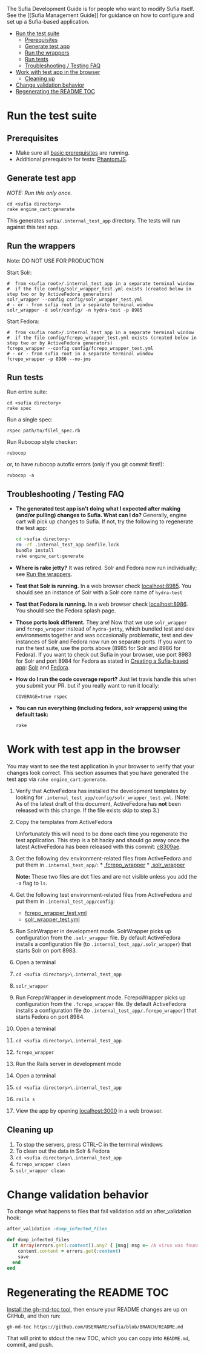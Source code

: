 The Sufia Development Guide is for people who want to modify Sufia itself. See the [[Sufia Management Guide]] for guidance on how to configure and set up a Sufia-based application.

* [Run the test suite](#run-the-test-suite)
  * [Prerequisites](#prerequisites)
  * [Generate test app](#generate-test-app)
  * [Run the wrappers](#run-the-wrappers)
  * [Run tests](#run-tests)
  * [Troubleshooting / Testing FAQ](#troubleshooting--testing-faq)
* [Work with test app in the browser](#work-with-test-app-in-the-browser)
  * [Cleaning up](#cleaning-up)
* [Change validation behavior](#change-validation-behavior)
* [Regenerating the README TOC](#regenerating-the-readme-toc)

# Run the test suite

## Prerequisites
* Make sure all [basic prerequisites](https://github.com/projecthydra/sufia#prerequisites) are running.
* Additional prerequisite for tests: [PhantomJS](http://phantomjs.org/).

## Generate test app
*NOTE: Run this only once.*
```
cd <sufia directory>
rake engine_cart:generate
```

This generates `sufia/.internal_test_app` directory.  The tests will run against this test app.

## Run the wrappers
Note: DO NOT USE FOR PRODUCTION

Start Solr:
```
#  from <sufia root>/.internal_test_app in a separate terminal window 
#  if the file config/solr_wrapper_test.yml exists (created below in step two or by ActiveFedora generators)
solr_wrapper --config config/solr_wrapper_test.yml
# - or - from sufia root in a separate terminal window
solr_wrapper -d solr/config/ -n hydra-test -p 8985
```
Start Fedora:
```
#  from <sufia root>/.internal_test_app in a separate terminal window 
#  if the file config/fcrepo_wrapper_test.yml exists (created below in step two or by ActiveFedora generators)
fcrepo_wrapper --config config/fcrepo_wrapper_test.yml
# - or - from sufia root in a separate terminal window
fcrepo_wrapper -p 8986 --no-jms
```

## Run tests
Run entire suite:
```
cd <sufia directory>
rake spec
```

Run a single spec:
```
rspec path/to/filel_spec.rb
```

Run Rubocop style checker:
```
rubocop
```
or, to have rubocop autofix errors (only if you git commit first!):
```
rubocop -a
```

## Troubleshooting / Testing FAQ
* **The generated test app isn't doing what I expected after making (and/or pulling) changes to Sufia.  What can I do?**  Generally, engine cart will pick up changes to Sufia.  If not, try the following to regenerate the test app:

  ```bash
  cd <sufia directory>
  rm -rf .internal_test_app Gemfile.lock
  bundle install
  rake engine_cart:generate
  ```
* **Where is rake jetty?**
It was retired.  Solr and Fedora now run individually; see [Run the wrappers](#run-the-wrappers).
* **Test that Solr is running.**
In a web browser check [localhost:8985](http://localhost:8985/).  You should see an instance of Solr with a Solr core name of `hydra-test`
* **Test that Fedora is running.**
In a web browser check [localhost:8986](http://localhost:8986/). You should see the Fedora splash page.
* **Those ports look different.**
They are! Now that we use `solr_wrapper` and `fcrepo_wrapper` instead of `hydra-jetty`, which bundled test and dev environments together and was occasionally problematic, test and dev instances of Solr and Fedora now run on separate ports. If you want to run the test suite, use the ports above (8985 for Solr and 8986 for Fedora). If you want to check out Sufia in your browser, use port 8983 for Solr and port 8984 for Fedora as stated in  [Creating a Sufia-based app](https://github.com/projecthydra/sufia#creating-a-sufia-based-app): [Solr](https://github.com/projecthydra/sufia#start-solr) and [Fedora](https://github.com/projecthydra/sufia#start-fcrepo).
* **How do I run the code coverage report?**
Just let travis handle this when you submit your PR. but if you really want to run it locally:
   ```
   COVERAGE=true rspec
   ```
* **You can run everything (including fedora, solr wrappers) using the default task:**
   ```
   rake
   ```

# Work with test app in the browser

You may want to see the test application in your browser to verify that your changes look correct.  This section assumes that you have generated the test app via `rake engine_cart:generate`.

1. Verify that ActiveFedora has installed the development templates by looking for `.internal_test_app/config/solr_wrapper_test.yml`. (Note: As of the latest draft of this document, ActiveFedora has **not** been released with this change.  If the file exists skip to step 3.)
1. Copy the templates from ActiveFedora

   Unfortunately this will need to be done each time you regenerate the test application. This step is a bit hacky and should go away once the latest ActiveFedora has been released with this commit:  [c8309ae](https://github.com/projecthydra/active_fedora/commit/c8309aecd4672d719271cd98c103f017f25191a1). 

  1. Get the following dev environment-related files from ActiveFedora and put them in `.internal_test_app/`:
    * [.fcrepo_wrapper](https://github.com/projecthydra/active_fedora/blob/master/lib/generators/active_fedora/config/fedora/templates/.fcrepo_wrapper)
    * [.solr_wrapper](https://github.com/projecthydra/active_fedora/blob/master/lib/generators/active_fedora/config/solr/templates/.solr_wrapper)
   
     **Note:** These two files are dot files and are not visible unless you add the `-a` flag to `ls`.

  1. Get the following test environment-related files from ActiveFedora and put them in `.internal_test_app/config`:
     * [fcrepo_wrapper_test.yml](https://github.com/projecthydra/active_fedora/blob/master/lib/generators/active_fedora/config/fedora/templates/fcrepo_wrapper_test.yml)
     * [solr_wrapper_test.yml](https://github.com/projecthydra/active_fedora/blob/master/lib/generators/active_fedora/config/solr/templates/solr_wrapper_test.yml)

1. Run SolrWrapper in development mode. SolrWrapper picks up configuration from the `.solr_wrapper` file. By default ActiveFedora installs a configuration file (to `.internal_test_app/.solr_wrapper`) that starts Solr on port 8983.
  1. Open a terminal
  1. `cd <sufia directory>\.internal_test_app`
  1. `solr_wrapper`

1. Run FcrepoWrapper in development mode. FcrepoWrapper picks up configuration from the `.fcrepo_wrapper` file. By default ActiveFedora installs a configuration file (to `.internal_test_app/.fcrepo_wrapper`) that starts Fedora on port 8984.
  1. Open a terminal
  1. `cd <sufia directory>\.internal_test_app`
  1. `fcrepo_wrapper`

1. Run the Rails server in development mode
  1. Open a terminal
  1. `cd <sufia directory>\.internal_test_app`
  1. `rails s`

1. View the app by opening [localhost:3000](http://localhost:3000) in a web browser.

## Cleaning up

1. To stop the servers, press CTRL-C in the terminal windows
1. To clean out the data in Solr & Fedora
  1. `cd <sufia directory>\.internal_test_app`
  1. `fcrepo_wrapper clean`
  1. `solr_wrapper clean`

# Change validation behavior

To change what happens to files that fail validation add an after_validation hook:
```ruby
after_validation :dump_infected_files

def dump_infected_files
  if Array(errors.get(:content)).any? { |msg| msg =~ /A virus was found/ }
    content.content = errors.get(:content)
    save
  end
end
```

# Regenerating the README TOC

[Install the gh-md-toc tool](https://github.com/ekalinin/github-markdown-toc/blob/master/README.md#installation), then ensure your README changes are up on GitHub, and then run:

`gh-md-toc https://github.com/USERNAME/sufia/blob/BRANCH/README.md`

That will print to stdout the new TOC, which you can copy into `README.md`, commit, and push.
